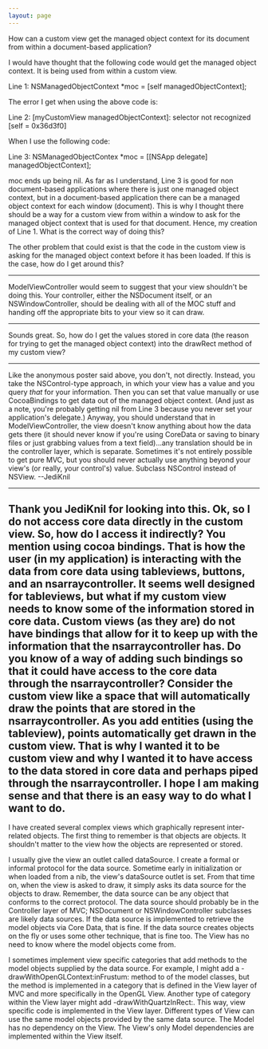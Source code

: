 ```yaml
---
layout: page
---
```


How can a custom view get the managed object context for its document from within a document-based application?

I would have thought that the following code would get the managed object context.  It is being used from within a custom view.

Line 1:      NSManagedObjectContext *moc = [self managedObjectContext];

The error I get when using the above code is:

Line 2:      [myCustomView managedObjectContext]: selector not recognized [self = 0x36d3f0]

When I use the following code:

Line 3:      NSManagedObjectContex *moc = [[NSApp delegate] managedObjectContext];

moc ends up being nil.  As far as I understand, Line 3 is good for non document-based applications where there is just one managed object context, but in a document-based application there can be a managed object context for each window (document).  This is why I thought there should be a way for a custom view from within a window to ask for the managed object context that is used for that document.  Hence, my creation of Line 1.  What is the correct way of doing this?

The other problem that could exist is that the code in the custom view is asking for the managed object context before it has been loaded.  If this is the case, how do I get around this?

----

ModelViewController would seem to suggest that your view shouldn't be doing this. Your controller, either the NSDocument itself, or an NSWindowController, should be dealing with all of the MOC stuff and handing off the appropriate bits to your view so it can draw.

----

Sounds great.  So, how do I get the values stored in core data (the reason for trying to get the managed object context) into the drawRect method of my custom view?

----
Like the anonymous poster said above, you don't, not directly. Instead, you take the NSControl-type approach, in which your view has a value and you query *that* for your information. Then you can set that value manually or use CocoaBindings to get data out of the managed object context. (And just as a note, you're probably getting     nil from Line 3 because you never set your application's delegate.) Anyway, you should understand that in ModelViewController, the view doesn't know anything about how the data gets there (it should never know if you're using CoreData or saving to binary files or just grabbing values from a text field)...any translation should be in the controller layer, which is separate. Sometimes it's not entirely possible to get pure MVC, but you should never actually use anything beyond your view's (or really, your control's) value. Subclass NSControl instead of NSView. --JediKnil

----
Thank you JediKnil for looking into this.  Ok, so I do not access core data directly in the custom view.  So, how do I access it indirectly?  You mention using cocoa bindings.  That is how the user (in my application) is interacting with the data from core data using tableviews, buttons, and an nsarraycontroller.  It seems well designed for tableviews, but what if my custom view needs to know some of the information stored in core data.  Custom views (as they are) do not have bindings that allow for it to keep up with the information that the nsarraycontroller has.  Do you know of a way of adding such bindings so that it could have access to the core data through the nsarraycontroller?  Consider the custom view like a space that will automatically draw the points that are stored in the nsarraycontroller.  As you add entities (using the tableview), points automatically get drawn in the custom view.  That is why I wanted it to be custom view and why I wanted it to have access to the data stored in core data and perhaps piped through the nsarraycontroller.  I hope I am making sense and that there is an easy way to do what I want to do.
----
I have created several complex views which graphically represent inter-related objects.  The first thing to remember is that objects are objects.  It shouldn't matter to the view how the objects are represented or stored.

I usually give the view an outlet called dataSource.  I create a formal or informal protocol for the data source.  Sometime early in initialization or when loaded from a nib, the view's dataSource outlet is set.  From that time on, when the view is asked to draw, it simply asks its data source for the objects to draw.  Remember, the data source can be any object that conforms to the correct protocol.  The data source should probably be in the Controller layer of MVC; NSDocument or NSWindowController subclasses are likely data sources.  If the data source is implemented to retrieve the model objects via Core Data, that is fine.  If the data source creates objects on the fly or uses some other technique, that is fine too.  The View has no need to know where the model objects come from.

I sometimes implement view specific categories that add methods to the model objects supplied by the data source.  For example, I might add a -drawWithOpenGLContext:inFrustum: method to of the model classes, but the method is implemented in a category that is defined in the View layer of MVC and more specifically in the OpenGL View.  Another type of category within the View layer might add -drawWithQuartzInRect:.  This way, view specific code is implemented in the View layer.  Different types of View can use the same model objects provided by the same data source.  The Model has no dependency on the View.  The View's only Model dependencies are implemented within the View itself.
